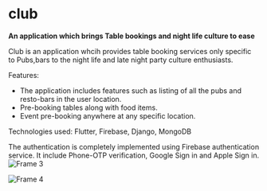 # club

**An application which brings Table bookings and night life culture to ease**

Club is an application whcih provides table booking services only specific to Pubs,bars to the night life and late night party culture enthusiasts.

Features:
 - The application includes features such as listing of all the pubs and resto-bars in the user location.
 - Pre-booking tables along with food items.
 - Event pre-booking anywhere at any specific location.


Technologies used: 
Flutter, Firebase, Django, MongoDB 

The authentication is completely implemented using Firebase authentication service.
It include Phone-OTP verification, Google Sign in and Apple Sign in. 
![Frame 3](https://github.com/Hemanth5603/CLUB/assets/108444612/0d9a4d86-eb3c-4858-bc76-c3bb4a9aa17e)


![Frame 4](https://github.com/Hemanth5603/CLUB/assets/108444612/452ab0da-9519-4785-b1ba-decb371b4ad5)

